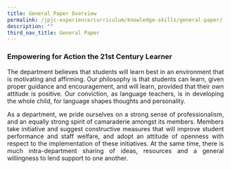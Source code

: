 ```yaml
---
title: General Paper Overview
permalink: /jpjc-experience/curriculum/knowledge-skills/general-paper/
description: ""
third_nav_title: General Paper
---
```

<div align=justify>
<h3><strong>Empowering for Action the 21st Century Learner</strong></h3>
<p>
The department believes that students will learn best in an environment that is motivating and affirming. Our philosophy is that students can learn, given proper guidance and encouragement, and will learn, provided that their own attitude is positive. Our conviction, as language teachers, is in developing the whole child, for language shapes thoughts and personality.</p>
<p>
As a department, we pride ourselves on a strong sense of professionalism, and an equally strong spirit of camaraderie amongst its members. Members take initiative and suggest constructive measures that will improve student performance and staff welfare, and adopt an attitude of openness with respect to the implementation of these initiatives. At the same time, there is much intra-department sharing of ideas, resources and a general willingness to lend support to one another.</p>